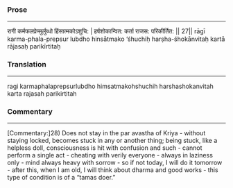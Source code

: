 ### Prose 
 --- 
रागी कर्मफलप्रेप्सुर्लुब्धो हिंसात्मकोऽशुचि: |
हर्षशोकान्वित: कर्ता राजस: परिकीर्तित: || 27||
rāgī karma-phala-prepsur lubdho hinsātmako ‘śhuchiḥ
harṣha-śhokānvitaḥ kartā rājasaḥ parikīrtitaḥ

### Translation 
 --- 
ragi karmaphalaprepsurlubdho himsatmakohshuchih harshashokanvitah karta rajasah parikirtitah

### Commentary 
 --- 
[Commentary:]28) Does not stay in the par avastha of Kriya - without staying locked, becomes stuck in any or another thing; being stuck, like a helpless doll, consciousness is hit with confusion and such - cannot perform a single act - cheating with verily everyone - always in laziness only - mind always heavy with sorrow - so if not today, I will do it tomorrow - after this, when I am old, I will think about dharma and good works - this type of condition is of a “tamas doer.”